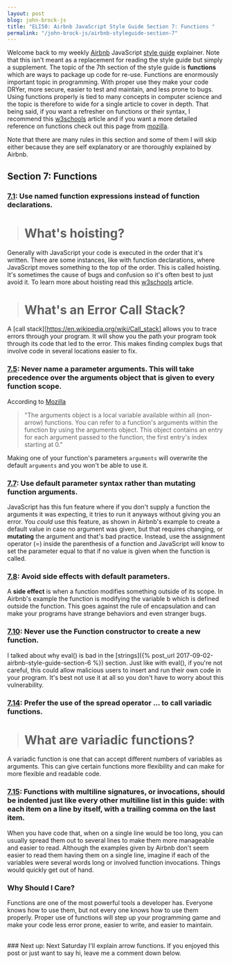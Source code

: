 ```yaml
---
layout: post
blog: john-brock-js
title: "ELI50: Airbnb JavaScript Style Guide Section 7: Functions "
permalink: "/john-brock-js/airbnb-styleguide-section-7"
---
```


Welcome back to my weekly [Airbnb][airbnb] JavaScript [style guide][style guide] explainer. Note that this isn't meant as a replacement for reading the style guide but simply a supplement. The topic of the 7th section of the style guide is **functions** which are ways to package up code for re-use. Functions are enormously important topic in programming. With proper use they make your code DRYer, more secure, easier to test and maintain, and less prone to bugs. Using functions properly is tied to many concepts in computer science and the topic is therefore to wide for a single article to cover in depth. That being said, if you want a refresher on functions or their syntax, I recommend this [w3schools][function basics] article and if you want a more detailed reference on functions check out this page from [mozilla][function reference].

Note that there are many rules in this section and some of them I will skip either because they are self explanatory or are thoroughly explained by Airbnb.  

## Section 7: Functions
### [7.1][7.1]: Use named function expressions instead of function declarations.
> # What's hoisting?
Generally with JavaScript your code is executed in the order that it's written. There are some instances, like with function declarations, where JavaScript moves something to the top of the order. This is called hoisting. It's sometimes the cause of bugs and confusion so it's often best to just avoid it. To learn more about hoisting read this [w3schools][hoisting basics] article.

> # What's an Error Call Stack?
A [call stack][https://en.wikipedia.org/wiki/Call_stack] allows you to trace errors through your program. It will show you the path your program took through its code that led to the error. This makes finding complex bugs that involve code in several locations easier to fix.

### [7.5][7.5]: Never name a parameter arguments. This will take precedence over the arguments object that is given to every function scope.
According to [Mozilla][arguments object]
>"The arguments object is a local variable available within all (non-arrow) functions. You can refer to a function's arguments within the function by using the arguments object. This object contains an entry for each argument passed to the function, the first entry's index starting at 0."

Making one of your function's parameters `arguments` will overwrite the default `arguments` and you won't be able to use it.

### [7.7][7.7]: Use default parameter syntax rather than mutating function arguments.
JavaScript has this fun feature where if you don't supply a function the arguments it was expecting, it tries to run it anyways without giving you an error. You *could* use this feature, as shown in Airbnb's example to create a default value in case no argument was given, but that requires changing, or **mutating** the argument and that's bad practice. Instead, use the assignment operator (=) inside the parenthesis of a function and JavaScript will know to set the parameter equal to that if no value is given when the function is called. 
### [7.8][7.8]: Avoid side effects with default parameters.
A **side effect** is when a function modifies something outside of its scope. In Airbnb's example the function is modifying the variable b which is defined outside the function. This goes against the rule of encapsulation and can make your programs have strange behaviors and even stranger bugs.
### [7.10][7.10]: Never use the Function constructor to create a new function.
I talked about why eval() is bad in the [strings]({% post_url 2017-09-02-airbnb-style-guide-section-6 %}) section. Just like with eval(), if you're not careful, this could allow malicious users to insert and run their own code in your program. It's best not use it at all so you don't have to worry about this vulnerability.
### [7.14][7.14]: Prefer the use of the spread operator ... to call variadic functions.
># What are variadic functions?

A variadic function is one that can accept different numbers of variables as arguments. This can give certain functions more flexibility and can make for more flexible and readable code.
### [7.15][7.15]: Functions with multiline signatures, or invocations, should be indented just like every other multiline list in this guide: with each item on a line by itself, with a trailing comma on the last item.
When you have code that, when on a single line would be too long, you can usually spread them out to several lines to make them more manageable and easier to read. Although the examples given by Airbnb don't seem easier to read them having them on a single line, imagine if each of the variables were several words long or involved function invocations. Things would quickly get out of hand.

### Why Should I Care?
Functions are one of the most powerful tools a developer has. Everyone knows how to use them, but not every one knows how to use them properly. Proper use of functions will step up your programming game and make your code less error prone, easier to write, and easier to maintain.

<br>
### Next up: 
Next Saturday I'll explain arrow functions. If you enjoyed this post or just want to say hi, leave me a comment down below.

[airbnb]: https://www.airbnb.com/
[style guide]: https://github.com/airbnb/javascript#types--primitives

[function basics]: https://www.w3schools.com/js/js_functions.asp
[function reference]: https://developer.mozilla.org/en-US/docs/Web/JavaScript/Reference/Functions

[7.1]: https://github.com/airbnb/javascript#functions--declarations
[7.5]: https://github.com/airbnb/javascript#functions--arguments-shadow
[7.7]: https://github.com/airbnb/javascript#es6-default-parameters
[7.8]: https://github.com/airbnb/javascript#functions--default-side-effects
[7.10]: https://github.com/airbnb/javascript#functions--constructor
[7.14]: https://github.com/airbnb/javascript#functions--spread-vs-apply
[7.15]: https://github.com/airbnb/javascript#functions--signature-invocation-indentation


[hoisting basics]: https://www.w3schools.com/js/js_hoisting.asp

[arguments object]: https://developer.mozilla.org/en-US/docs/Web/JavaScript/Reference/Functions/arguments

